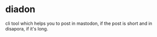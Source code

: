 # diadon
cli tool which helps you to post in mastodon, if the post is short and in disapora, if it's long.
